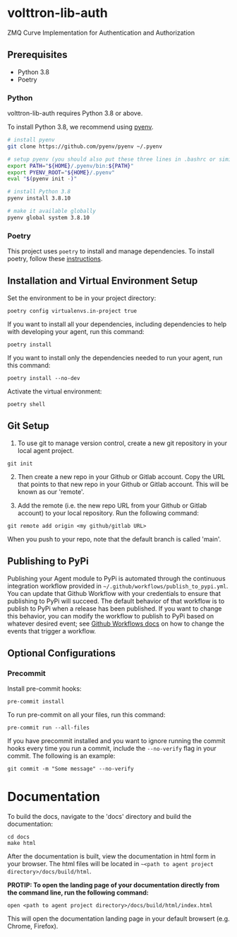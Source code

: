 # volttron-lib-auth

ZMQ Curve Implementation for Authentication and Authorization

## Prerequisites

* Python 3.8
* Poetry

### Python
volttron-lib-auth requires Python 3.8 or above.


To install Python 3.8, we recommend using [pyenv](https://github.com/pyenv/pyenv).

```bash
# install pyenv
git clone https://github.com/pyenv/pyenv ~/.pyenv

# setup pyenv (you should also put these three lines in .bashrc or similar)
export PATH="${HOME}/.pyenv/bin:${PATH}"
export PYENV_ROOT="${HOME}/.pyenv"
eval "$(pyenv init -)"

# install Python 3.8
pyenv install 3.8.10

# make it available globally
pyenv global system 3.8.10
```

### Poetry

This project uses `poetry` to install and manage dependencies. To install poetry,
follow these [instructions](https://python-poetry.org/docs/master/#installation).



## Installation and Virtual Environment Setup

Set the environment to be in your project directory:

```poetry config virtualenvs.in-project true```

If you want to install all your dependencies, including dependencies to help with developing your agent, run this command:

```poetry install```

If you want to install only the dependencies needed to run your agent, run this command:

```poetry install --no-dev```

Activate the virtual environment:

```poetry shell```


## Git Setup

1. To use git to manage version control, create a new git repository in your local agent project.

```
git init
```

2. Then create a new repo in your Github or Gitlab account. Copy the URL that points to that new repo in
your Github or Gitlab account. This will be known as our 'remote'.

3. Add the remote (i.e. the new repo URL from your Github or Gitlab account) to your local repository. Run the following command:

```git remote add origin <my github/gitlab URL>```

When you push to your repo, note that the default branch is called 'main'.

## Publishing to PyPi

Publishing your Agent module to PyPi is automated through the continuous integration workflow provided in `~/.github/workflows/publish_to_pypi.yml`.
You can update that Github Workflow with your credentials to ensure that publishing to PyPi will succeed. The default behavior of
that workflow is to publish to PyPi when a release has been published. If you want to change this behavior, you can modify the
workflow to publish to PyPi based on whatever desired event; see [Github Workflows docs](https://docs.github.com/en/actions/using-workflows/triggering-a-workflow)
on how to change the events that trigger a workflow.

## Optional Configurations

### Precommit

Install pre-commit hooks:

```pre-commit install```

To run pre-commit on all your files, run this command:

```pre-commit run --all-files```

If you have precommit installed and you want to ignore running the commit hooks
every time you run a commit, include the `--no-verify` flag in your commit. The following
is an example:

```git commit -m "Some message" --no-verify```

# Documentation

To build the docs, navigate to the 'docs' directory and build the documentation:

```shell
cd docs
make html
```

After the documentation is built, view the documentation in html form in your browser.
The html files will be located in `~<path to agent project directory>/docs/build/html`.

**PROTIP: To open the landing page of your documentation directly from the command line, run the following command:**

```shell
open <path to agent project directory>/docs/build/html/index.html
```

This will open the documentation landing page in your default browsert (e.g. Chrome, Firefox).
